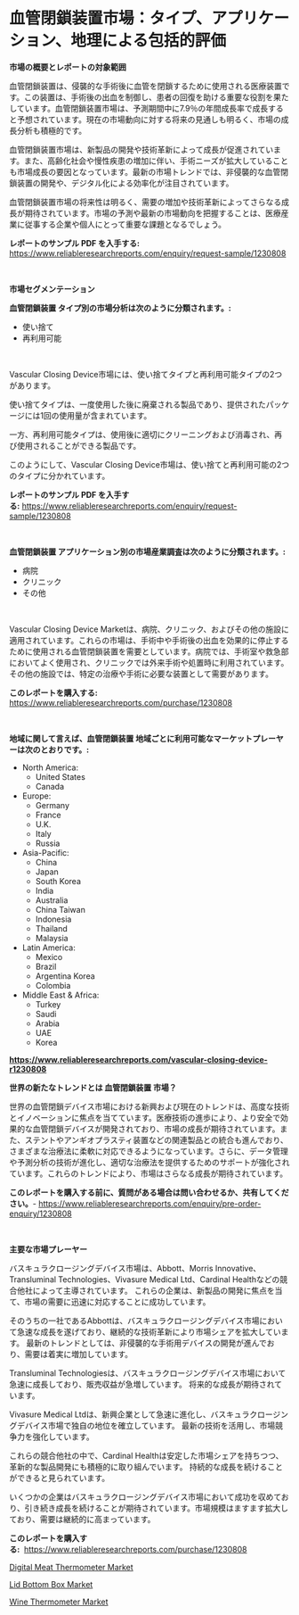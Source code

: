 <p><h1>血管閉鎖装置市場：タイプ、アプリケーション、地理による包括的評価</h1></p><p><strong>市場の概要とレポートの対象範囲</strong></p>
<p><p>血管閉鎖装置は、侵襲的な手術後に血管を閉鎖するために使用される医療装置です。この装置は、手術後の出血を制御し、患者の回復を助ける重要な役割を果たしています。血管閉鎖装置市場は、予測期間中に7.9％の年間成長率で成長すると予想されています。現在の市場動向に対する将来の見通しも明るく、市場の成長分析も積極的です。</p><p>血管閉鎖装置市場は、新製品の開発や技術革新によって成長が促進されています。また、高齢化社会や慢性疾患の増加に伴い、手術ニーズが拡大していることも市場成長の要因となっています。最新の市場トレンドでは、非侵襲的な血管閉鎖装置の開発や、デジタル化による効率化が注目されています。</p><p>血管閉鎖装置市場の将来性は明るく、需要の増加や技術革新によってさらなる成長が期待されています。市場の予測や最新の市場動向を把握することは、医療産業に従事する企業や個人にとって重要な課題となるでしょう。</p></p>
<p><strong>レポートのサンプル PDF を入手する:</strong> <a href="https://www.reliableresearchreports.com/enquiry/request-sample/1230808">https://www.reliableresearchreports.com/enquiry/request-sample/1230808</a></p>
<p>&nbsp;</p>
<p><strong>市場セグメンテーション</strong></p>
<p><strong>血管閉鎖装置 タイプ別の市場分析は次のように分類されます。:</strong></p>
<p><ul><li>使い捨て</li><li>再利用可能</li></ul></p>
<p>&nbsp;</p>
<p><p>Vascular Closing Device市場には、使い捨てタイプと再利用可能タイプの2つがあります。</p><p>使い捨てタイプは、一度使用した後に廃棄される製品であり、提供されたパッケージには1回の使用量が含まれています。</p><p>一方、再利用可能タイプは、使用後に適切にクリーニングおよび消毒され、再び使用されることができる製品です。</p><p>このようにして、Vascular Closing Device市場は、使い捨てと再利用可能の2つのタイプに分かれています。</p></p>
<p><strong>レポートのサンプル PDF を入手する:</strong>&nbsp;<a href="https://www.reliableresearchreports.com/enquiry/request-sample/1230808">https://www.reliableresearchreports.com/enquiry/request-sample/1230808</a></p>
<p>&nbsp;</p>
<p><strong> 血管閉鎖装置 アプリケーション別の市場産業調査は次のように分類されます。:</strong></p>
<p><ul><li>病院</li><li>クリニック</li><li>その他</li></ul></p>
<p>&nbsp;</p>
<p><p>Vascular Closing Device Marketは、病院、クリニック、およびその他の施設に適用されています。これらの市場は、手術中や手術後の出血を効果的に停止するために使用される血管閉鎖装置を需要としています。病院では、手術室や救急部においてよく使用され、クリニックでは外来手術や処置時に利用されています。その他の施設では、特定の治療や手術に必要な装置として需要があります。</p></p>
<p><strong>このレポートを購入する:</strong>&nbsp; <a href="https://www.reliableresearchreports.com/purchase/1230808">https://www.reliableresearchreports.com/purchase/1230808</a></p>
<p>&nbsp;</p>
<p><strong>地域に関して言えば、血管閉鎖装置 地域ごとに利用可能なマーケットプレーヤーは次のとおりです。:</strong></p>
<p><ul>
    <li>
        North America:
        <ul>
            <li>United States</li>
            <li>Canada</li>
        </ul>
    </li>
    <li>
        Europe:
        <ul>
            <li>Germany</li>
            <li>France</li>
            <li>U.K.</li>
            <li>Italy</li>
            <li>Russia</li>
        </ul>
    </li>
    <li>
        Asia-Pacific:
        <ul>
            <li>China</li>
            <li>Japan</li>
            <li>South Korea</li>
            <li>India</li>
            <li>Australia</li>
            <li>China Taiwan</li>
            <li>Indonesia</li>
            <li>Thailand</li>
            <li>Malaysia</li>
        </ul>
    </li>
    <li>
        Latin America:
        <ul>
            <li>Mexico</li>
            <li>Brazil</li>
            <li>Argentina Korea</li>
            <li>Colombia</li>
        </ul>
    </li>
    <li>
        Middle East & Africa:
        <ul>
            <li>Turkey</li>
            <li>Saudi</li>
            <li>Arabia</li>
            <li>UAE</li>
            <li>Korea</li>
        </ul>
    </li>
    </ul></p>
<p><strong><a href="https://www.reliableresearchreports.com/vascular-closing-device-r1230808">https://www.reliableresearchreports.com/vascular-closing-device-r1230808</a></strong>&nbsp;</p>
<p><strong>世界の新たなトレンドとは 血管閉鎖装置 市場？</strong></p>
<p><p>世界の血管閉鎖デバイス市場における新興および現在のトレンドは、高度な技術とイノベーションに焦点を当てています。医療技術の進歩により、より安全で効果的な血管閉鎖デバイスが開発されており、市場の成長が期待されています。また、ステントやアンギオプラスティ装置などの関連製品との統合も進んでおり、さまざまな治療法に柔軟に対応できるようになっています。さらに、データ管理や予測分析の技術が進化し、適切な治療法を提供するためのサポートが強化されています。これらのトレンドにより、市場はさらなる成長が期待されています。</p></p>
<p><strong>このレポートを購入する前に、質問がある場合は問い合わせるか、共有してください。</strong>- <a href="https://www.reliableresearchreports.com/enquiry/pre-order-enquiry/1230808">https://www.reliableresearchreports.com/enquiry/pre-order-enquiry/1230808</a></p>
<p>&nbsp;</p>
<p><strong>主要な市場プレーヤー</strong></p>
<p><p>バスキュラクロージングデバイス市場は、Abbott、Morris Innovative、Transluminal Technologies、Vivasure Medical Ltd、Cardinal Healthなどの競合他社によって主導されています。 これらの企業は、新製品の開発に焦点を当て、市場の需要に迅速に対応することに成功しています。</p><p>そのうちの一社であるAbbottは、バスキュラクロージングデバイス市場において急速な成長を遂げており、継続的な技術革新により市場シェアを拡大しています。 最新のトレンドとしては、非侵襲的な手術用デバイスの開発が進んでおり、需要は着実に増加しています。</p><p>Transluminal Technologiesは、バスキュラクロージングデバイス市場において急速に成長しており、販売収益が急増しています。 将来的な成長が期待されています。</p><p>Vivasure Medical Ltdは、新興企業として急速に進化し、バスキュラクロージングデバイス市場で独自の地位を確立しています。 最新の技術を活用し、市場競争力を強化しています。</p><p>これらの競合他社の中で、Cardinal Healthは安定した市場シェアを持ちつつ、革新的な製品開発にも積極的に取り組んでいます。 持続的な成長を続けることができると見られています。</p><p>いくつかの企業はバスキュラクロージングデバイス市場において成功を収めており、引き続き成長を続けることが期待されています。市場規模はますます拡大しており、需要は継続的に高まっています。</p></p>
<p><strong>このレポートを購入する:</strong>&nbsp;&nbsp;<a href="https://www.reliableresearchreports.com/purchase/1230808">https://www.reliableresearchreports.com/purchase/1230808</a></p>
<p><p><a href="https://www.linkedin.com/pulse/digital-meat-thermometer-market-analysis-its-cagr-segmentation-zblgf?trackingId=8mZKOOsqnJM2eBrTJnghdQ%3D%3D">Digital Meat Thermometer Market</a></p><p><a href="https://www.linkedin.com/pulse/lid-bottom-box-market-trends-forecast-competitive-analysis-2031-vn9ef?trackingId=dVDaHVVh3yn0rtAfkaUGcw%3D%3D">Lid Bottom Box Market</a></p><p><a href="https://www.linkedin.com/pulse/wine-thermometer-market-research-report-its-history-forecast-tdeaf?trackingId=rUpXXwKcPRj%2FD%2FA3Lub%2FUA%3D%3D">Wine Thermometer Market</a></p></p>